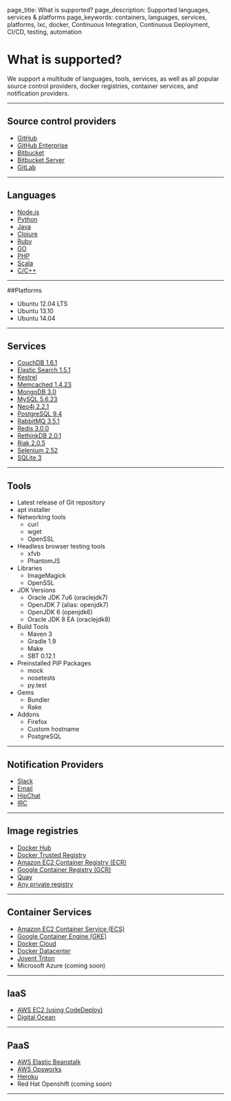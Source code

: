 page_title: What is supported?
page_description: Supported languages, services & platforms
page_keywords: containers, languages, services, platforms, lxc, docker, Continuous Integration, Continuous Deployment, CI/CD, testing, automation

# What is supported?

We support a multitude of languages, tools, services, as well as all popular source control providers, docker registries, container services, and notification providers.

---

## Source control providers
-  [GitHub](/ci/integrations/scm/github/)
-  [GitHub Enterprise](/ci/integrations/scm/githubEnterprise/)
-  [Bitbucket](/ci/integrations/scm/bitbucket/)
-  [Bitbucket Server](/ci/integrations/scm/bitbucketServer/)
-  [GitLab](/ci/integrations/scm/gitlab/)

---

## Languages

-  [Node.js](/ci/languages/node/)
-  [Python](/ci/languages/python/)
-  [Java](/ci/languages/java/)
-  [Clojure](/ci/languages/clojure/)
-  [Ruby](/ci/languages/ruby/)
-  [GO](/ci/languages/go/)
-  [PHP](/ci/languages/php/)
-  [Scala](/ci/languages/scala/)
-  [C/C++](/ci/languages/objc/)

---

##Platforms
-  Ubuntu 12.04 LTS
-  Ubuntu 13.10
-  Ubuntu 14.04

---

## Services
-  [CouchDB 1.6.1](/ci/services/couchDB/)
-  [Elastic Search 1.5.1](/ci/services/elasticSearch/)
-  [Kestrel](/ci/services/kestrel/)
-  [Memcached 1.4.23](/ci/services/memcached/)
-  [MongoDB 3.0](/ci/services/mongoDB/)
-  [MySQL 5.6.23](/ci/services/mySQL/)
-  [Neo4j 2.2.1](/ci/services/neo4j/)
-  [PostgreSQL 9.4](/ci/services/postgreSQL/)
-  [RabbitMQ 3.5.1](/ci/services/rabbitMQ/)
-  [Redis 3.0.0](/ci/services/redis/)
-  [RethinkDB 2.0.1](/ci/services/rethinkDB/)
-  [Riak 2.0.5](/ci/services/riak/)
-  [Selenium 2.52](/ci/services/selenium/)
-  [SQLite 3](/ci/services/sqLite/)

---

## Tools
-   Latest release of Git repository
-   apt installer
-   Networking tools
    -   curl
    -   wget
    -   OpenSSL
-   Headless browser testing tools
    -   xfvb
    -   PhantomJS
-   Libraries
    -   ImageMagick
    -   OpenSSL
-   JDK Versions
    -   Oracle JDK 7u6 (oraclejdk7)
    -   OpenJDK 7 (alias: openjdk7)
    -   OpenJDK 6 (openjdk6)
    -   Oracle JDK 8 EA (oraclejdk8)
-   Build Tools
    -   Maven 3
    -   Gradle 1.9
    -   Make
    -   SBT 0.12.1
-   Preinstalled PIP Packages
    -   mock
    -   nosetests
    -   py.test
-   Gems
    -   Bundler
    -   Rake
-   Addons
    -   Firefox
    -   Custom hostname
    -   PostgreSQL

---

## Notification Providers
- [Slack](/ci/integrations/notifications/slack/)
- [Email](/ci/integrations/notifications/email/)
- [HipChat](/ci/integrations/notifications/hipchat/)
- [IRC](/ci/integrations/notifications/irc/)

---

## Image registries
- [Docker Hub](/ci/integrations/imageRegistries/dockerHub/)
- [Docker Trusted Registry](/ci/integrations/imageRegistries/dockerTrustedRegistry/)
- [Amazon EC2 Container Registry (ECR)](/ci/integrations/imageRegistries/ecr/)
- [Google Container Registry (GCR)](/ci/integrations/imageRegistries/gcr/)
- [Quay](/ci/integrations/imageRegistries/quay/)
- [Any private registry](/ci/integrations/imageRegistries/privateRegistry/)

---

## Container Services
- [Amazon EC2 Container Service (ECS)](/ci/integrations/containerServices/ecs/)
- [Google Container Engine (GKE)](/ci/integrations/containerServices/gke/)
- [Docker Cloud](/ci/integrations/containerServices/dockerCloud/)
- [Docker Datacenter](/ci/integrations/containerServices/dockerDatacenter/)
- [Joyent Triton](/ci/integrations/containerServices/joyentTriton/)
- Microsoft Azure (coming soon)

---

## IaaS
- [AWS EC2 (using CodeDeploy)](/tutorials/usingCodeDeploy/)
- [Digital Ocean](/tutorials/usingDigitalOcean/)

---

## PaaS
- [AWS Elastic Beanstalk](/ci/integrations/deploy/eb/)
- [AWS Opsworks](/tutorials/usingOpsWorks/)
- [Heroku](/tutorials/usingHeroku/)
- Red Hat Openshift (coming soon)

---

